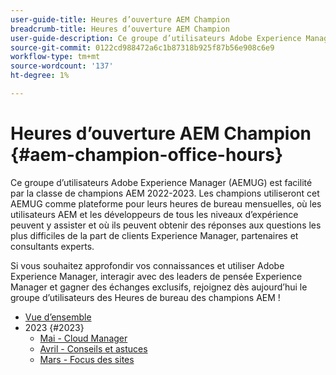 ```yaml
---
user-guide-title: Heures d’ouverture AEM Champion
breadcrumb-title: Heures d’ouverture AEM Champion
user-guide-description: Ce groupe d’utilisateurs Adobe Experience Manager (AEMUG) est facilité par la classe de champions AEM 2022-2023. Les champions utiliseront cet AEMUG comme plateforme pour leurs heures de bureau mensuelles.
source-git-commit: 0122cd988472a6c1b87318b925f87b56e908c6e9
workflow-type: tm+mt
source-wordcount: '137'
ht-degree: 1%

---
```



# Heures d’ouverture AEM Champion {#aem-champion-office-hours}

Ce groupe d’utilisateurs Adobe Experience Manager (AEMUG) est facilité par la classe de champions AEM 2022-2023. Les champions utiliseront cet AEMUG comme plateforme pour leurs heures de bureau mensuelles, où les utilisateurs AEM et les développeurs de tous les niveaux d’expérience peuvent y assister et où ils peuvent obtenir des réponses aux questions les plus difficiles de la part de clients Experience Manager, partenaires et consultants experts.

Si vous souhaitez approfondir vos connaissances et utiliser Adobe Experience Manager, interagir avec des leaders de pensée Experience Manager et gagner des échanges exclusifs, rejoignez dès aujourd’hui le groupe d’utilisateurs des Heures de bureau des champions AEM !

+ [Vue d’ensemble](overview.md)
+ 2023 {#2023}
   + [Mai - Cloud Manager](2023/may.md)
   + [Avril - Conseils et astuces](2023/april.md)
   + [Mars - Focus des sites](2023/march.md)

